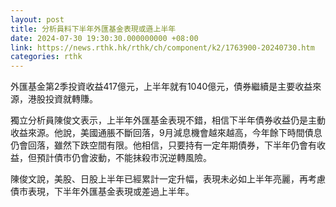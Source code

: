 ```yaml
---
layout: post
title: 分析員料下半年外匯基金表現或遜上半年
date: 2024-07-30 19:30:30.000000000 +08:00
link: https://news.rthk.hk/rthk/ch/component/k2/1763900-20240730.htm
categories: rthk
---
```


外匯基金第2季投資收益417億元，上半年就有1040億元，債券繼續是主要收益來源，港股投資就轉賺。

獨立分析員陳俊文表示，上半年外匯基金表現不錯，相信下半年債券收益仍是主動收益來源。他說，美國通脹不斷回落，9月減息機會越來越高，今年餘下時間債息仍會回落，雖然下跌空間有限。他相信，只要持有一定年期債券，下半年仍會有收益，但預計債市仍會波動，不能抺殺市況逆轉風險。

陳俊文說，美股、日股上半年已經累計一定升幅，表現未必如上半年亮麗，再考慮債市表現，下半年外匯基金表現或差過上半年。
